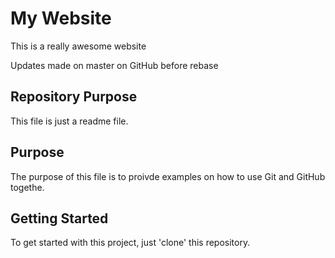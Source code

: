 # My Website

This is a really awesome website

Updates made on master on GitHub before rebase

## Repository Purpose

This file is just a readme file.

## Purpose

The purpose of this file is to proivde examples
on how to use Git and GitHub togethe.

## Getting Started

To get started with this project, just 'clone' this repository.
